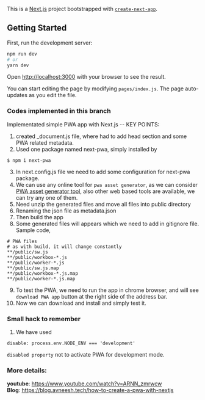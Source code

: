 This is a [Next.js](https://nextjs.org/) project bootstrapped with [`create-next-app`](https://github.com/vercel/next.js/tree/canary/packages/create-next-app).

## Getting Started

First, run the development server:

```bash
npm run dev
# or
yarn dev
```

Open [http://localhost:3000](http://localhost:3000) with your browser to see the result.

You can start editing the page by modifying `pages/index.js`. The page auto-updates as you edit the file.

### Codes implemented in this branch

Implementated simple PWA app with Next.js --
KEY POINTS:

1. created \_document.js file, where had to add head section and some PWA related metadata.
2. Used one package named next-pwa, simply installed by

```
$ npm i next-pwa
```

3. In next.config.js file we need to add some configuration for next-pwa package.
4. We can use any online tool for `pwa asset generator`, as we can consider [PWA asset generator tool](https://www.seochecker.it/web-app-manifest-generator), also other web based tools are available, we can try any one of them.
5. Need unzip the generated files and move all files into public directory
6. Renaming the json file as metadata.json
7. Then build the app
8. Some generated files will appears which we need to add in gitignore file. Sample code,

```
# PWA files
# as with build, it will change constantly
**/public/sw.js
**/public/workbox-*.js
**/public/worker-*.js
**/public/sw.js.map
**/public/workbox-*.js.map
**/public/worker-*.js.map

```

9. To test the PWA, we need to run the app in chrome browser, and will see `download PWA app` button at the right side of the address bar.
10. Now we can download and install and simply test it.

### Small hack to remember

1. We have used

```
disable: process.env.NODE_ENV === 'development'
```

`disabled property` not to activate PWA for development mode.

### More details:

**youtube**: https://www.youtube.com/watch?v=ARNN_zmrwcw <br />
**Blog**: https://blog.avneesh.tech/how-to-create-a-pwa-with-nextjs
